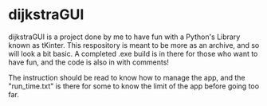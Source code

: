 # dijkstraGUI

dijkstraGUI is a project done by me to have fun with a Python's Library known as tKinter. This respository is meant to be more as an archive, and so will look a bit basic. A completed .exe build is in there for those who want to have fun, and the code is also in with comments! 

The instruction should be read to know how to manage the app, and the "run_time.txt" is there for some to know the limit of the app before going too far.
